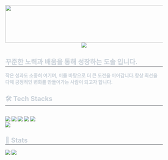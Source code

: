 
<a href="https://github.com/devxb/gitanimals">
  <img
    src="https://render.gitanimals.org/lines/dosol48626"
    width="600"
    height="120"
  />
</a>
  

<div align= "center">
    <img src="https://capsule-render.vercel.app/api?type=rounded&color=0:150745,100:000000&height=120&text=Always%20learning,%20always%20evolving.&animation=&fontColor=ffffff&fontSize=40" />
    </div>
    <div style="text-align: left;"> 
    <h2 style="border-bottom: 1px solid #21262d; color: #c9d1d9;"> 꾸준한 노력과 배움을 통해 성장하는 도솔 입니다. </h2>  
    <div style="font-weight: 700; font-size: 15px; text-align: left; color: #c9d1d9;"> 작은 성과도 소중히 여기며, 이를 바탕으로 더 큰 도전을 이어갑니다.항상 최선을 다해 긍정적인 변화를 만들어가는 사람이 되고자 합니다. </div> 
    </div>
    <div style="text-align: left;">
    <h2 style="border-bottom: 1px solid #21262d; color: #c9d1d9;"> 🛠️ Tech Stacks </h2> <br> 
    <div style="margin: ; text-align: left;" "text-align: left;"> <img src="https://img.shields.io/badge/Spring Boot-6DB33F?style=for-the-badge&logo=Spring Boot&logoColor=white">
          <img src="https://img.shields.io/badge/React-61DAFB?style=for-the-badge&logo=React&logoColor=white">
          <img src="https://img.shields.io/badge/MySQL-4479A1?style=for-the-badge&logo=MySQL&logoColor=white">
          <img src="https://img.shields.io/badge/Java-007396?style=for-the-badge&logo=Java&logoColor=white">
          <img src="https://img.shields.io/badge/HTML5-E34F26?style=for-the-badge&logo=HTML5&logoColor=white">
          <br/><img src="https://img.shields.io/badge/Spring-6DB33F?style=for-the-badge&logo=Spring&logoColor=white">
          </div>
    </div>
    <div style="text-align: left;"> 
    <h2 style="border-bottom: 1px solid #21262d; color: #c9d1d9;"> 🏅 Stats </h2> <div style="text-align: left;"> <img src="https://github-readme-stats.vercel.app/api?username=dosol48626&custom_title=dosol48626's Github Stat&bg_color=180,000080,00000000&title_color=ffffff&text_color=ffffff"
        /> <img src="https://github-readme-stats.vercel.app/api/top-langs/?username=dosol48626&layout=compact&bg_color=180,000080,00000000&title_color=ffffff&text_color=ffffff"
          /> </div> 
    </div>
    
